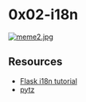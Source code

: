 # 0x02-i18n

[![meme2.jpg](https://i.postimg.cc/nVBsqcjZ/meme2.jpg)](https://postimg.cc/jCqdbT4k)

## Resources
+ [Flask i18n tutorial](https://intranet.alxswe.com/rltoken/RtGz7pI7TKnYqrMMG9rWMg)
+ [pytz](https://intranet.alxswe.com/rltoken/7rrCz4pkpqAn4FfRZ2Vsvw)